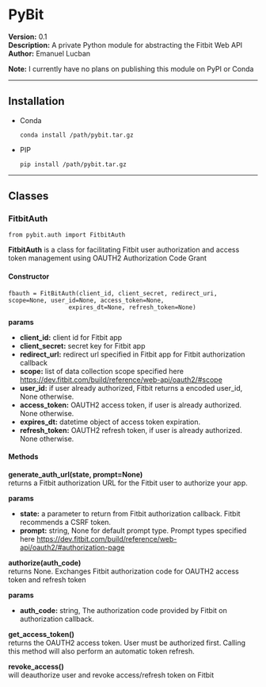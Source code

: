 # PyBit
**Version:** 0.1  
**Description:** A private Python module for abstracting the Fitbit Web API  
**Author:** Emanuel Lucban

**Note:** I currently have no plans on publishing this module on PyPI or Conda
___

## Installation
* Conda
    ```    
    conda install /path/pybit.tar.gz
    ```
  
* PIP
    ```    
    pip install /path/pybit.tar.gz
    ```
____

## Classes

### FitbitAuth

```
from pybit.auth import FitbitAuth
```

**FitbitAuth** is a class for facilitating Fitbit user authorization and access token management 
using OAUTH2 Authorization Code Grant

#### Constructor
```
fbauth = FitBitAuth(client_id, client_secret, redirect_uri, scope=None, user_id=None, access_token=None,
                 expires_dt=None, refresh_token=None)
```
**params**  
  * **client_id:** client id for Fitbit app  
  * **client_secret:** secret key for Fitbit app  
  * **redirect_url:** redirect url specified in Fitbit app for Fitbit authorization callback  
  * **scope:** list of data collection scope specified here https://dev.fitbit.com/build/reference/web-api/oauth2/#scope  
  * **user_id:** if user already authorized, Fitbit returns a encoded user_id, None otherwise.  
  * **access_token:** OAUTH2 access token, if user is already authorized. None otherwise.  
  * **expires_dt:** datetime object of access token expiration.  
  * **refresh_token:** OAUTH2 refresh token, if user is already authorized. None otherwise.  

#### Methods
**generate_auth_url(state, prompt=None)**  
returns a Fitbit authorization URL for the Fitbit user to authorize your app.  

**params**
  * **state:** a parameter to return from Fitbit authorization callback. Fitbit recommends a CSRF token.
  * **prompt:** string, None for default prompt type. Prompt types specified here https://dev.fitbit.com/build/reference/web-api/oauth2/#authorization-page 

**authorize(auth_code)**  
returns None. Exchanges Fitbit authorization code for OAUTH2 access token and refresh token

**params**
  * **auth_code:** string, The authorization code provided by Fitbit on authorization callback.

**get_access_token()**  
returns the OAUTH2 access token. User must be authorized first. Calling this method will also perform
an automatic token refresh.

**revoke_access()**  
will deauthorize user and revoke access/refresh token on Fitbit


